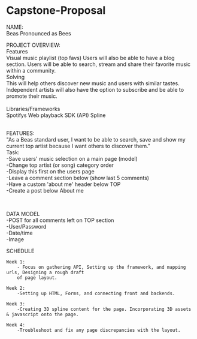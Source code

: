 # Capstone-Proposal

NAME:  
Beas 
Pronounced as Bees


PROJECT OVERVIEW: <br>
	Features  <br>
		Visual music playlist (top favs) 
		Users will also be able to have a blog section.
		Users will be able to search, stream and share their favorite
		music within a community.
	<br>
	Solving  <br>
		This will help others discover new music and users with similar tastes.
		Independent artists will also have the option to subscribe and 
		be able to promote their music.</br>
	<br>
	Libraries/Frameworks <br>
		Spotifys Web playback SDK (API)
		Spline </br>
	<br>

FEATURES:<br>
		"As a Beas standard user, I want to be able to search, save and show my current top artist because I want others to discover them."
	<br>
	Task: <br>
		-Save users' music selection on a main page (model)<br>
		-Change top artist (or song) category order<br>
		-Display this first on the users page <br>
		-Leave a comment section below (show last 5 comments)<br>
		-Have a custom 'about me' header below TOP<br>
		-Create a post below About me <br>
		
<br>


DATA MODEL  <br>
		-POST for all comments left on TOP section <br>
		-User/Password <br>
		-Date/time <br>
		-Image <br>
		
SCHEDULE 
	
	Week 1:
		- Focus on gathering API, Setting up the framework, and mapping urls, Designing a rough draft
		of page layout. 

	Week 2:
		-Setting up HTML, Forms, and connecting front and backends. 

	Week 3: 
		-Creating 3D spline content for the page. Incorporating 3D assets & javascript onto the page.

	Week 4:
		-Troubleshoot and fix any page discrepancies with the layout.
  






 




